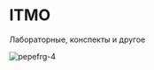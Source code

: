 # ITMO
Лабораторные, конспекты и другое


![pepefrg-4](https://github.com/vnikolaenko-dev/ITMO/assets/64604542/b79b5812-144b-4228-9674-ee8fc361344c=250×250)

